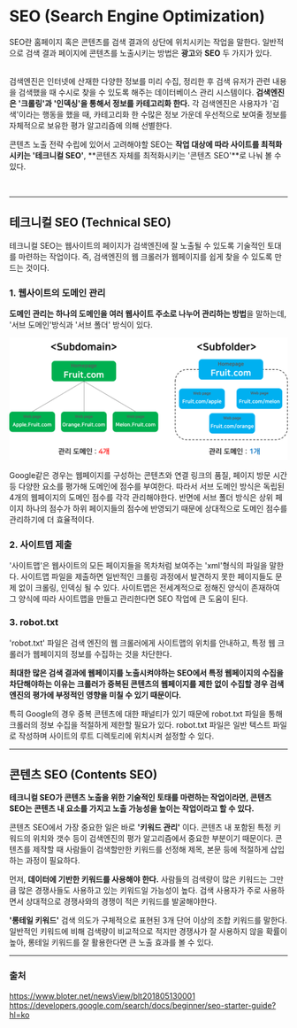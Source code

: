 # SEO (Search Engine Optimization)

SEO란 홈페이지 혹은 콘텐츠를 검색 결과의 상단에 위치시키는 작업을 말한다. 일반적으로 검색 결과 페이지에 콘텐츠를 노출시키는 방법은 **광고**와 **SEO** 두 가지가 있다.  
<br>

검색엔진은 인터넷에 산재한 다양한 정보를 미리 수집, 정리한 후 검색 유저가 관련 내용을 검색했을 때 수시로 찾을 수 있도록 해주는 데이터베이스 관리 시스템이다. **검색엔진은 '크롤링'과 '인덱싱'을 통해서 정보를 카테고리화 한다.** 각 검색엔진은 사용자가 '검색'이라는 행동을 했을 때, 카테고리화 한 수많은 정보 가운데 우선적으로 보여줄 정보를 자체적으로 보유한 평가 알고리즘에 의해 선별한다.
<br>

콘텐츠 노출 전략 수립에 있어서 고려해야할 SEO는 **작업 대상에 따라 사이트를 최적화시키는 '테크니컬 SEO'**, **콘텐츠 자체를 최적화시키는 '콘텐츠 SEO'**로 나눠 볼 수 있다.

<br>
<hr/>

## 테크니컬 SEO (Technical SEO)

테크니컬 SEO는 웹사이트의 페이지가 검색엔진에 잘 노출될 수 있도록 기술적인 토대를 마련하는 작업이다. 즉, 검색엔진의 웹 크롤러가 웹페이지를 쉽게 찾을 수 있도록 만드는 것이다.
<br>

### 1. 웹사이트의 도메인 관리
   **도메인 관리는 하나의 도메인을 여러 웹사이트 주소로 나누어 관리하는 방법**을 말하는데, '서브 도메인'방식과 '서브 폴더' 방식이 있다.

![도메인관리](/img/도메인관리.png)

Google같은 경우는 웹페이지를 구성하는 콘텐츠와 연결 링크의 품질, 페이지 방문 시간 등 다양한 요소를 평가해 도메인에 점수를 부여한다. 따라서 서브 도메인 방식은 독립된 4개의 웹페이지의 도메인 점수를 각각 관리해야한다. 반면에 서브 폴더 방식은 상위 페이지 하나의 점수가 하위 페이지들의 점수에 반영되기 때문에 상대적으로 도메인 점수를 관리하기에 더 효율적이다.

### 2. 사이트맵 제출

'사이트맵'은 웹사이트의 모든 페이지들을 목차처럼 보여주는 'xml'형식의 파일을 말한다. 사이트맵 파일을 제출하면 일반적인 크롤링 과정에서 발견하지 못한 페이지들도 문제 없이 크롤링, 인덱싱 될 수 있다. 사이트맵은 전세계적으로 정해진 양식이 존재하여 그 양식에 따라 사이트맵을 만들고 관리한다면 SEO 작업에 큰 도움이 된다.

### 3. robot.txt

'robot.txt' 파일은 검색 엔진의 웹 크롤러에게 사이트맵의 위치를 안내하고, 특정 웹 크롤러가 웹페이지의 정보를 수집하는 것을 차단한다.
<br>

**최대한 많은 검색 결과에 웹페이지를 노출시켜야하는 SEO에서 특정 웹페이지의 수집을 차단해야하는 이유는 크롤러가 중복된 콘텐츠의 웹페이지를 제한 없이 수집할 경우 검색엔진의 평가에 부정적인 영향을 미칠 수 있기 때문이다.**
<br>

특히 Google의 경우 중복 콘텐츠에 대한 패널티가 있기 때문에 robot.txt 파일을 통해 크롤러의 정보 수집을 적절하게 제한할 필요가 있다. robot.txt 파일은 일반 텍스트 파일로 작성하며 사이트의 루트 디렉토리에 위치시켜 설정할 수 있다.

<hr/>

## 콘텐츠 SEO (Contents SEO)

**테크니컬 SEO가 콘텐츠 노출을 위한 기술적인 토태를 마련하는 작업이라면, 콘텐츠 SEO는 콘텐츠 내 요소를 가지고 노출 가능성을 높이는 작업이라고 할 수 있다.**
<br>

콘텐츠 SEO에서 가장 중요한 일은 바로 **'키워드 관리'** 이다. 콘텐츠 내 포함된 특정 키워드의 위치와 갯수 등이 검색엔진의 평가 알고리즘에서 중요한 부분이기 때문이다. 콘텐츠를 제작할 때 사람들이 검색할만한 키워드를 선정해 제목, 본문 등에 적절하게 삽입하는 과정이 필요하다.
<br>

먼저, **데이터에 기반한 키워드를 사용해야 한다.** 사람들의 검색량이 많은 키워드는 그만큼 많은 경쟁사들도 사용하고 있는 키워드일 가능성이 높다. 검색 사용자가 주로 사용하면서 상대적으로 경쟁사와의 경쟁이 적은 키워드를 발굴해야한다.
<br>

**'롱테일 키워드'** 검색 의도가 구체적으로 표현된 3개 단어 이상의 조합 키워드를 말한다.
일반적인 키워드에 비해 검색량이 비교적으로 적지만 경쟁사가 잘 사용하지 않을 확률이 높아, 롱테일 키워드를 잘 활용한다면 큰 노출 효과를 볼 수 있다.

<hr/>

### 출처
https://www.bloter.net/newsView/blt201805130001
https://developers.google.com/search/docs/beginner/seo-starter-guide?hl=ko
